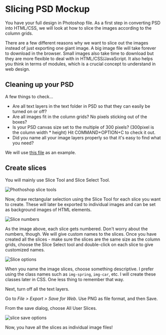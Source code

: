 # Slicing PSD Mockup
You have your full design in Photoshop file. As a first step in converting PSD into HTML/CSS, we will look at how to slice the images according to the column grids.

There are a few different reasons why we want to slice out the images instead of just exporting one giant image. A big image file will take forever to download in the browser. Small images also take time to download but they are more flexible to deal with in HTML/CSS/JavaScript. It also helps you think in terms of modules, which is a crucial concept to understand in web design. 

## Cleaning up your PSD
A few things to check...
- Are all text layers in the text folder in PSD so that they can easily be turned on or off?
- Are all images fit in the column grids? No pixels sticking out of the boxes?
- Is your PSD canvas size set to the multiple of 300 pixels? (300pixel is the column width * height) Hit COMMAND+OPTION+C to check it out.
- Did you name all your image layers properly so that it's easy to find what you need? 

We will use [this file](../../files/p1-template-ex2.psd) as an example.

## Create slices
You will mainly use Slice Tool and Slice Select Tool.

![Phothoshop slice tools](../../images/slice-tool.png)

Now, draw rectangular selection using the Slice Tool for each slice you want to create. These will later be exported to individual images and can be set as background images of HTML elements.

![Slice numbers](../../images/slice-numbers.png)

As the image above, each slice gets numbered. Don't worry about the numbers, though. We will give custom names to the slices. Once you have created all the slices - make sure the slices are the same size as the column grids, choose the Slice Select tool and double-click on each slice to give customized names.

![Slice options](../../images/slice-options.png)

When you name the image slices, choose something descriptive. I prefer using the class names such as `img-spring`, `img-car`, etc. I will create these classes later in CSS. One less thing to remember that way.

Next, turn off all the text layers.

Go to *File > Export > Save for Web*. Use PNG as file format, and then Save.

From the save dialog, choose All User Slices.

![slice save options](../../images/slice-save.png)

Now, you have all the slices as individual image files!



